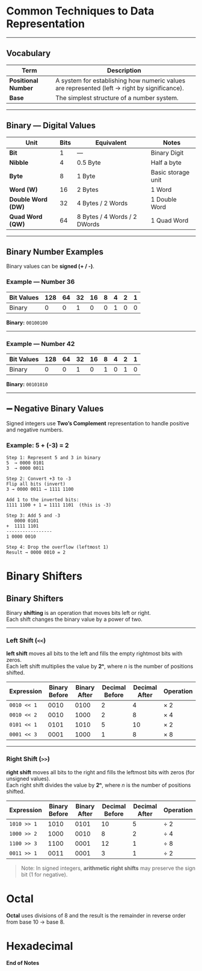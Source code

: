 # Common Techniques to Data Representation

---

##  Vocabulary

| Term | Description |
|------|--------------|
| **Positional Number** | A system for establishing how numeric values are represented (left → right by significance). |
| **Base** | The simplest structure of a number system. |

---

##  Binary — Digital Values

| Unit | Bits | Equivalent | Notes |
|------|------|-------------|--------|
| **Bit** | 1 | — | Binary Digit |
| **Nibble** | 4 | 0.5 Byte | Half a byte |
| **Byte** | 8 | 1 Byte | Basic storage unit |
| **Word (W)** | 16 | 2 Bytes | 1 Word |
| **Double Word (DW)** | 32 | 4 Bytes / 2 Words | 1 Double Word |
| **Quad Word (QW)** | 64 | 8 Bytes / 4 Words / 2 DWords | 1 Quad Word |

---

## Binary Number Examples

Binary values can be **signed (+ / -)**.

### Example — Number 36
| Bit Values | 128 | 64 | 32 | 16 | 8 | 4 | 2 | 1 |
|-------------|------|----|----|----|---|---|---|---|
| Binary      | 0 | 0 | 1 | 0 | 0 | 1 | 0 | 0 |

**Binary:** `00100100`

---

### Example — Number 42
| Bit Values | 128 | 64 | 32 | 16 | 8 | 4 | 2 | 1 |
|-------------|------|----|----|----|---|---|---|---|
| Binary      | 0 | 0 | 1 | 0 | 1 | 0 | 1 | 0 |

**Binary:** `00101010`

---

## ➖ Negative Binary Values

Signed integers use **Two’s Complement** representation to handle positive and negative numbers.

###  Example: 5 + (-3) = 2

```text
Step 1: Represent 5 and 3 in binary
5  → 0000 0101
3  → 0000 0011

Step 2: Convert +3 to -3
Flip all bits (invert)
3 → 0000 0011 → 1111 1100

Add 1 to the inverted bits:
1111 1100 + 1 = 1111 1101  (this is -3)

Step 3: Add 5 and -3
   0000 0101
+  1111 1101
-----------------
1 0000 0010

Step 4: Drop the overflow (leftmost 1)
Result → 0000 0010 = 2
```

# Binary Shifters

## Binary Shifters

Binary **shifting** is an operation that moves bits left or right.  
Each shift changes the binary value by a power of two.

---

###  Left Shift (`<<`)

 **left shift** moves all bits to the left and fills the empty rightmost bits with zeros.  
Each left shift multiplies the value by **2ⁿ**, where *n* is the number of positions shifted.

| Expression | Binary Before | Binary After | Decimal Before | Decimal After | Operation |
|-------------|----------------|---------------|----------------|---------------|------------|
| `0010 << 1` | 0010 | 0100 | 2 | 4 | × 2 |
| `0010 << 2` | 0010 | 1000 | 2 | 8 | × 4 |
| `0101 << 1` | 0101 | 1010 | 5 | 10 | × 2 |
| `0001 << 3` | 0001 | 1000 | 1 | 8 | × 8 |

---

###  Right Shift (`>>`)

 **right shift** moves all bits to the right and fills the leftmost bits with zeros (for unsigned values).  
Each right shift divides the value by **2ⁿ**, where *n* is the number of positions shifted.

| Expression | Binary Before | Binary After | Decimal Before | Decimal After | Operation |
|-------------|----------------|---------------|----------------|---------------|------------|
| `1010 >> 1` | 1010 | 0101 | 10 | 5 | ÷ 2 |
| `1000 >> 2` | 1000 | 0010 | 8 | 2 | ÷ 4 |
| `1100 >> 3` | 1100 | 0001 | 12 | 1 | ÷ 8 |
| `0011 >> 1` | 0011 | 0001 | 3 | 1 | ÷ 2 |

>  Note: In signed integers, **arithmetic right shifts** may preserve the sign bit (1 for negative).


# Octal

**Octal** uses divisions of 8 and the result is the remainder in reverse order from base 10 -> base 8. 



# Hexadecimal



**End of Notes**








		







  












